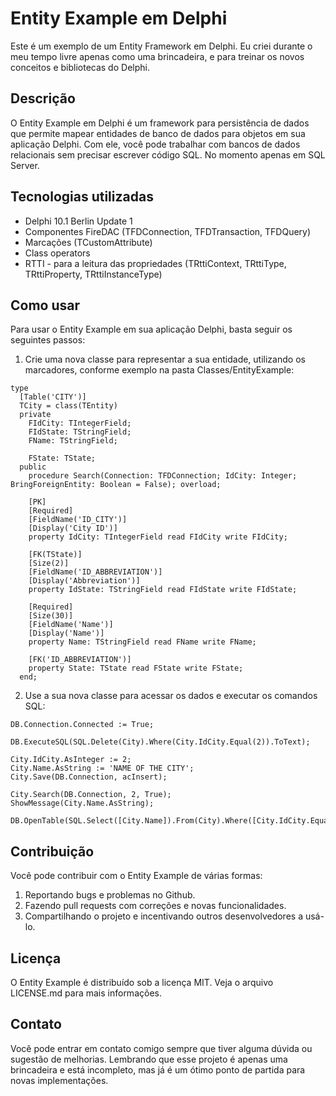 # Entity Example em Delphi

Este é um exemplo de um Entity Framework em Delphi. Eu criei durante o meu tempo livre apenas como uma brincadeira, e para treinar os novos conceitos e bibliotecas do Delphi.

## Descrição

O Entity Example em Delphi é um framework para persistência de dados que permite mapear entidades de banco de dados para objetos em sua aplicação Delphi. Com ele, você pode trabalhar com bancos de dados relacionais sem precisar escrever código SQL. No momento apenas em SQL Server.

## Tecnologias utilizadas

- Delphi 10.1 Berlin Update 1
- Componentes FireDAC (TFDConnection, TFDTransaction, TFDQuery)
- Marcações (TCustomAttribute)
- Class operators
- RTTI - para a leitura das propriedades (TRttiContext, TRttiType, TRttiProperty, TRttiInstanceType)

## Como usar

Para usar o Entity Example em sua aplicação Delphi, basta seguir os seguintes passos:

1. Crie uma nova classe para representar a sua entidade, utilizando os marcadores, conforme exemplo na pasta Classes/EntityExample:

```delphi
type
  [Table('CITY')]
  TCity = class(TEntity)
  private
    FIdCity: TIntegerField;
    FIdState: TStringField;
    FName: TStringField;

    FState: TState;
  public
    procedure Search(Connection: TFDConnection; IdCity: Integer; BringForeignEntity: Boolean = False); overload;

    [PK]
    [Required]
    [FieldName('ID_CITY')]
    [Display('City ID')]
    property IdCity: TIntegerField read FIdCity write FIdCity;

    [FK(TState)]
    [Size(2)]
    [FieldName('ID_ABBREVIATION')]
    [Display('Abbreviation')]
    property IdState: TStringField read FIdState write FIdState;

    [Required]
    [Size(30)]
    [FieldName('Name')]
    [Display('Name')]
    property Name: TStringField read FName write FName;

    [FK('ID_ABBREVIATION')]
    property State: TState read FState write FState;
  end;
```

2. Use a sua nova classe para acessar os dados e executar os comandos SQL:

```delphi
DB.Connection.Connected := True;

DB.ExecuteSQL(SQL.Delete(City).Where(City.IdCity.Equal(2)).ToText);

City.IdCity.AsInteger := 2;
City.Name.AsString := 'NAME OF THE CITY';
City.Save(DB.Connection, acInsert);

City.Search(DB.Connection, 2, True);
ShowMessage(City.Name.AsString);

DB.OpenTable(SQL.Select([City.Name]).From(City).Where([City.IdCity.Equal(1)]).ToText);
```

## Contribuição

Você pode contribuir com o Entity Example de várias formas:

1. Reportando bugs e problemas no Github.
2. Fazendo pull requests com correções e novas funcionalidades.
3. Compartilhando o projeto e incentivando outros desenvolvedores a usá-lo.

## Licença
O Entity Example é distribuído sob a licença MIT. Veja o arquivo LICENSE.md para mais informações.

## Contato
Você pode entrar em contato comigo sempre que tiver alguma dúvida ou sugestão de melhorias. Lembrando que esse projeto é apenas uma brincadeira e está incompleto, mas já é um ótimo ponto de partida para novas implementações.

